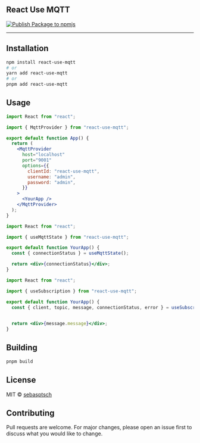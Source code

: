 ## React Use MQTT

[![Publish Package to npmjs](https://github.com/sebasptsch/react-use-mqtt/actions/workflows/publish.yml/badge.svg)](https://github.com/sebasptsch/react-use-mqtt/actions/workflows/publish.yml)

---

## Installation

```bash
npm install react-use-mqtt
# or
yarn add react-use-mqtt
# or
pnpm add react-use-mqtt
```

## Usage

```jsx
import React from "react";

import { MqttProvider } from "react-use-mqtt";

export default function App() {
  return (
    <MqttProvider
      host="localhost"
      port="9001"
      options={{
        clientId: "react-use-mqtt",
        username: "admin",
        password: "admin",
      }}
    >
      <YourApp />
    </MqttProvider>
  );
}
```

```jsx
import React from "react";

import { useMqttState } from "react-use-mqtt";

export default function YourApp() {
  const { connectionStatus } = useMqttState();

  return <div>{connectionStatus}</div>;
}
```

```jsx
import React from "react";

import { useSubscription } from "react-use-mqtt";

export default function YourApp() {
  const { client, topic, message, connectionStatus, error } = useSubscription("topic");
    

  return <div>{message.message}</div>;
}
```

## Building

```bash
pnpm build
```

## License

MIT © [sebasptsch](https://github.com/sebasptsch)

## Contributing

Pull requests are welcome. For major changes, please open an issue first to discuss what you would like to change.


